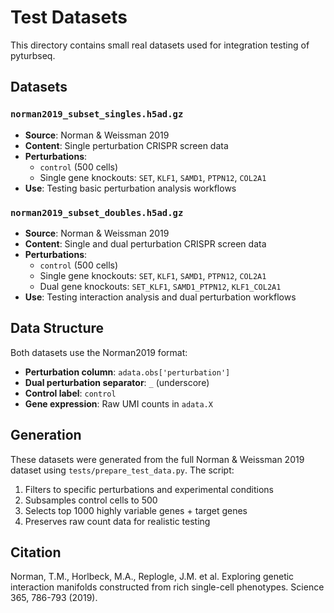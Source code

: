 # Test Datasets

This directory contains small real datasets used for integration testing of pyturbseq.

## Datasets

### `norman2019_subset_singles.h5ad.gz`
- **Source**: Norman & Weissman 2019
- **Content**: Single perturbation CRISPR screen data
- **Perturbations**:
  - `control` (500 cells)
  - Single gene knockouts: `SET`, `KLF1`, `SAMD1`, `PTPN12`, `COL2A1`
- **Use**: Testing basic perturbation analysis workflows

### `norman2019_subset_doubles.h5ad.gz`
- **Source**: Norman & Weissman 2019
- **Content**: Single and dual perturbation CRISPR screen data
- **Perturbations**:
  - `control` (500 cells)
  - Single gene knockouts: `SET`, `KLF1`, `SAMD1`, `PTPN12`, `COL2A1`
  - Dual gene knockouts: `SET_KLF1`, `SAMD1_PTPN12`, `KLF1_COL2A1`
- **Use**: Testing interaction analysis and dual perturbation workflows

## Data Structure

Both datasets use the Norman2019 format:
- **Perturbation column**: `adata.obs['perturbation']`
- **Dual perturbation separator**: `_` (underscore)
- **Control label**: `control`
- **Gene expression**: Raw UMI counts in `adata.X`

## Generation

These datasets were generated from the full Norman & Weissman 2019 dataset using `tests/prepare_test_data.py`. The script:
1. Filters to specific perturbations and experimental conditions
2. Subsamples control cells to 500
3. Selects top 1000 highly variable genes + target genes
4. Preserves raw count data for realistic testing

## Citation

Norman, T.M., Horlbeck, M.A., Replogle, J.M. et al. Exploring genetic interaction manifolds constructed from rich single-cell phenotypes. Science 365, 786-793 (2019).
